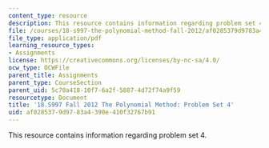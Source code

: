 ```yaml
---
content_type: resource
description: This resource contains information regarding problem set 4.
file: /courses/18-s997-the-polynomial-method-fall-2012/af0285379d9783a4390e410f32767b91_MIT18_S997F12_pset4.pdf
file_type: application/pdf
learning_resource_types:
- Assignments
license: https://creativecommons.org/licenses/by-nc-sa/4.0/
ocw_type: OCWFile
parent_title: Assignments
parent_type: CourseSection
parent_uid: 5c70a418-10f7-6a2f-5887-4d72f74a9f59
resourcetype: Document
title: '18.S997 Fall 2012 The Polynomial Method: Problem Set 4'
uid: af028537-9d97-83a4-390e-410f32767b91
---
```

This resource contains information regarding problem set 4.